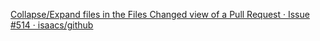 [Collapse/Expand files in the Files Changed view of a Pull Request · Issue #514 · isaacs/github](https://github.com/isaacs/github/issues/514)